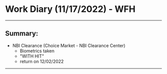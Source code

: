 # Work Diary (11/17/2022) - WFH

---
## Summary:

* NBI Clearance (Choice Market - NBI Clearance Center)
    - Biometrics taken
    - "WITH HIT"
    - return on 12/02/2022
---